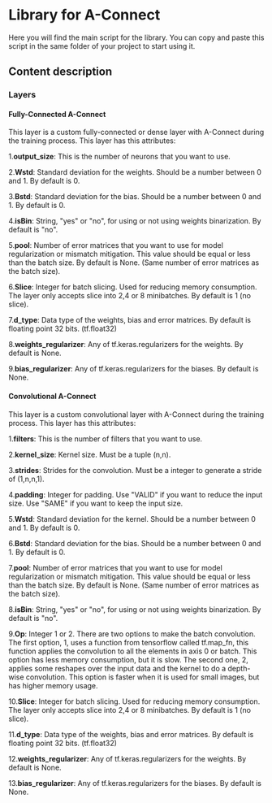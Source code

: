 # Library for A-Connect
Here you will find the main script for the library. You can copy and paste this script in the same folder of your project to start using it.

## Content description

### Layers

#### Fully-Connected A-Connect 
This layer is a custom fully-connected or dense layer with A-Connect during the training process. This layer has this attributes:

1.**output_size**: This is the number of neurons that you want to use. 

2.**Wstd**: Standard deviation for the weights. Should be a number between 0 and 1. By default is 0.

3.**Bstd**: Standard deviation for the bias. Should be a number between 0 and 1. By default is 0.

4.**isBin**: String, "yes" or "no", for using or not using weights binarization. By default is "no".

5.**pool**: Number of error matrices that you want to use for model regularization or mismatch mitigation. This value should be equal or less than the batch size. By default is None. (Same number of error matrices as the batch size).

6.**Slice**: Integer for batch slicing. Used for reducing memory consumption. The layer only accepts slice into 2,4 or 8 minibatches. By default is 1 (no slice).

7.**d_type**: Data type of the weights, bias and error matrices. By default is floating point 32 bits. (tf.float32)

8.**weights_regularizer**: Any of tf.keras.regularizers for the weights. By default is None.

9.**bias_regularizer**: Any of tf.keras.regularizers for the biases. By default is None.

#### Convolutional A-Connect 
This layer is a custom convolutional layer with A-Connect during the training process. This layer has this attributes:

1.**filters**: This is the number of filters that you want to use. 

2.**kernel_size**: Kernel size. Must be a tuple (n,n).

3.**strides**: Strides for the convolution. Must be a integer to generate a stride of (1,n,n,1).

4.**padding**:  Integer for padding. Use "VALID" if you want to reduce the input size. Use "SAME" if you want to keep the input size.

5.**Wstd**: Standard deviation for the kernel. Should be a number between 0 and 1. By default is 0.

6.**Bstd**: Standard deviation for the bias. Should be a number between 0 and 1. By default is 0.

7.**pool**: Number of error matrices that you want to use for model regularization or mismatch mitigation. This value should be equal or less than the batch size. By default is None. (Same number of error matrices as the batch size).

8.**isBin**: String, "yes" or "no", for using or not using weights binarization. By default is "no".

9.**Op**:  Integer 1 or 2. There are two options to make the batch convolution. The first option, 1, uses a function from tensorflow called tf.map_fn, this function applies the convolution to all the elements in axis 0 or batch. This option has less memory consumption, but it is slow. The second one, 2, applies some reshapes over the input data and the kernel to do a depth-wise convolution. This option is faster when it is used for small images, but has higher memory usage.

10.**Slice**: Integer for batch slicing. Used for reducing memory consumption. The layer only accepts slice into 2,4 or 8 minibatches. By default is 1 (no slice).

11.**d_type**: Data type of the weights, bias and error matrices. By default is floating point 32 bits. (tf.float32)

12.**weights_regularizer**: Any of tf.keras.regularizers for the weights. By default is None.

13.**bias_regularizer**: Any of tf.keras.regularizers for the biases. By default is None.
